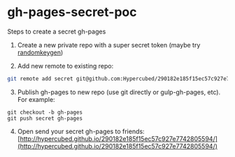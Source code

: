 # gh-pages-secret-poc

Steps to create a secret gh-pages

1) Create a new private repo with a super secret token (maybe try [randomkeygen](http://randomkeygen.com/))

2) Add new remote to existing repo:

```sh
git remote add secret git@github.com:Hypercubed/290182e185f15ec57c927e7742805594.git
```

3) Publish gh-pages to new repo (use git directly or gulp-gh-pages, etc).  For example:

```
git checkout -b gh-pages
git push secret gh-pages
```

4) Open send your secret gh-pages to friends: [http://hypercubed.github.io/290182e185f15ec57c927e7742805594/](http://hypercubed.github.io/290182e185f15ec57c927e7742805594/)
